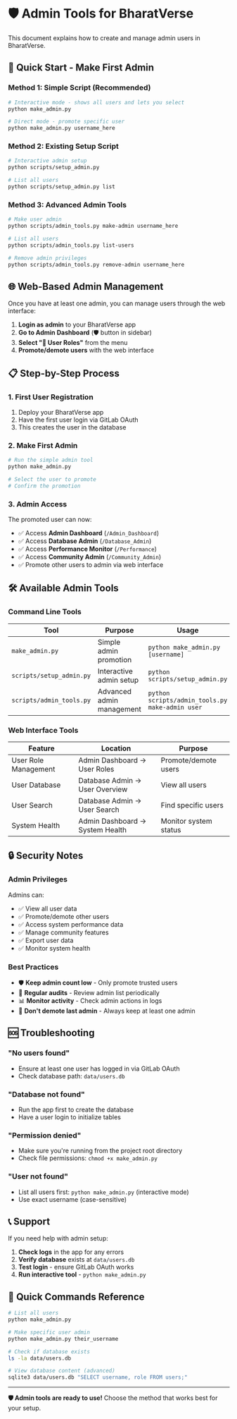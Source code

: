 # 🛡️ Admin Tools for BharatVerse

This document explains how to create and manage admin users in BharatVerse.

## 🚀 Quick Start - Make First Admin

### Method 1: Simple Script (Recommended)
```bash
# Interactive mode - shows all users and lets you select
python make_admin.py

# Direct mode - promote specific user
python make_admin.py username_here
```

### Method 2: Existing Setup Script
```bash
# Interactive admin setup
python scripts/setup_admin.py

# List all users
python scripts/setup_admin.py list
```

### Method 3: Advanced Admin Tools
```bash
# Make user admin
python scripts/admin_tools.py make-admin username_here

# List all users
python scripts/admin_tools.py list-users

# Remove admin privileges
python scripts/admin_tools.py remove-admin username_here
```

## 🌐 Web-Based Admin Management

Once you have at least one admin, you can manage users through the web interface:

1. **Login as admin** to your BharatVerse app
2. **Go to Admin Dashboard** (🛡️ button in sidebar)
3. **Select "👑 User Roles"** from the menu
4. **Promote/demote users** with the web interface

## 📋 Step-by-Step Process

### 1. First User Registration
1. Deploy your BharatVerse app
2. Have the first user login via GitLab OAuth
3. This creates the user in the database

### 2. Make First Admin
```bash
# Run the simple admin tool
python make_admin.py

# Select the user to promote
# Confirm the promotion
```

### 3. Admin Access
The promoted user can now:
- ✅ Access **Admin Dashboard** (`/Admin_Dashboard`)
- ✅ Access **Database Admin** (`/Database_Admin`)
- ✅ Access **Performance Monitor** (`/Performance`)
- ✅ Access **Community Admin** (`/Community_Admin`)
- ✅ Promote other users to admin via web interface

## 🛠️ Available Admin Tools

### Command Line Tools

| Tool | Purpose | Usage |
|------|---------|-------|
| `make_admin.py` | Simple admin promotion | `python make_admin.py [username]` |
| `scripts/setup_admin.py` | Interactive admin setup | `python scripts/setup_admin.py` |
| `scripts/admin_tools.py` | Advanced admin management | `python scripts/admin_tools.py make-admin user` |

### Web Interface Tools

| Feature | Location | Purpose |
|---------|----------|---------|
| User Role Management | Admin Dashboard → User Roles | Promote/demote users |
| User Database | Database Admin → User Overview | View all users |
| User Search | Database Admin → User Search | Find specific users |
| System Health | Admin Dashboard → System Health | Monitor system status |

## 🔒 Security Notes

### Admin Privileges
Admins can:
- ✅ View all user data
- ✅ Promote/demote other users
- ✅ Access system performance data
- ✅ Manage community features
- ✅ Export user data
- ✅ Monitor system health

### Best Practices
- 🛡️ **Keep admin count low** - Only promote trusted users
- 🔄 **Regular audits** - Review admin list periodically
- 📊 **Monitor activity** - Check admin actions in logs
- 🚫 **Don't demote last admin** - Always keep at least one admin

## 🆘 Troubleshooting

### "No users found"
- Ensure at least one user has logged in via GitLab OAuth
- Check database path: `data/users.db`

### "Database not found"
- Run the app first to create the database
- Have a user login to initialize tables

### "Permission denied"
- Make sure you're running from the project root directory
- Check file permissions: `chmod +x make_admin.py`

### "User not found"
- List all users first: `python make_admin.py` (interactive mode)
- Use exact username (case-sensitive)

## 📞 Support

If you need help with admin setup:

1. **Check logs** in the app for any errors
2. **Verify database** exists at `data/users.db`
3. **Test login** - ensure GitLab OAuth works
4. **Run interactive tool** - `python make_admin.py`

## 🎯 Quick Commands Reference

```bash
# List all users
python make_admin.py

# Make specific user admin
python make_admin.py their_username

# Check if database exists
ls -la data/users.db

# View database content (advanced)
sqlite3 data/users.db "SELECT username, role FROM users;"
```

---

**🛡️ Admin tools are ready to use!** Choose the method that works best for your setup.